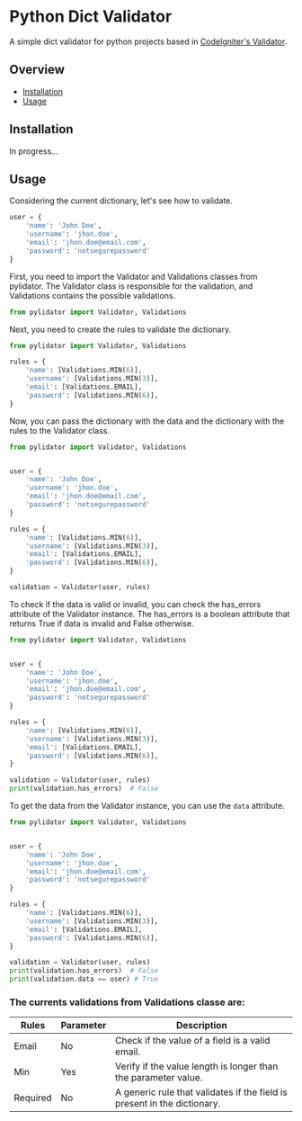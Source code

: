 # Python Dict Validator

A simple dict validator for python projects based in [CodeIgniter's Validator](https://codeigniter4.github.io/userguide/libraries/validation.html).

## Overview

- [Installation](#installation)
- [Usage](#usage)

## Installation

In progress...

## Usage

Considering the current dictionary, let's see how to validate.

```python
user = {
    'name': 'John Doe',
    'username': 'jhon.doe',
    'email': 'jhon.doe@email.com',
    'password': 'notsegurepassword'
}
```

First, you need to import the Validator and Validations classes from pylidator. The Validator class is responsible for the validation, and Validations contains the possible validations.

```python
from pylidator import Validator, Validations
```

Next, you need to create the rules to validate the dictionary.

```python
from pylidator import Validator, Validations

rules = {
    'name': [Validations.MIN(6)],
    'username': [Validations.MIN(3)],
    'email': [Validations.EMAIL],
    'password': [Validations.MIN(6)],
}
```

Now, you can pass the dictionary with the data and the dictionary with the rules to the Validator class.

```python
from pylidator import Validator, Validations


user = {
    'name': 'John Doe',
    'username': 'jhon.doe',
    'email': 'jhon.doe@email.com',
    'password': 'notsegurepassword'
}

rules = {
    'name': [Validations.MIN(6)],
    'username': [Validations.MIN(3)],
    'email': [Validations.EMAIL],
    'password': [Validations.MIN(6)],
}

validation = Validator(user, rules)
```

To check if the data is valid or invalid, you can check the has_errors attribute of the Validator instance. The has_errors is a boolean attribute that returns True if data is invalid and False otherwise.

```python
from pylidator import Validator, Validations


user = {
    'name': 'John Doe',
    'username': 'jhon.doe',
    'email': 'jhon.doe@email.com',
    'password': 'notsegurepassword'
}

rules = {
    'name': [Validations.MIN(6)],
    'username': [Validations.MIN(3)],
    'email': [Validations.EMAIL],
    'password': [Validations.MIN(6)],
}

validation = Validator(user, rules)
print(validation.has_errors)  # False
```

To get the data from the Validator instance, you can use the ```data``` attribute.

```python
from pylidator import Validator, Validations


user = {
    'name': 'John Doe',
    'username': 'jhon.doe',
    'email': 'jhon.doe@email.com',
    'password': 'notsegurepassword'
}

rules = {
    'name': [Validations.MIN(6)],
    'username': [Validations.MIN(3)],
    'email': [Validations.EMAIL],
    'password': [Validations.MIN(6)],
}

validation = Validator(user, rules)
print(validation.has_errors)  # False
print(validation.data == user) # True
```

### The currents validations from Validations classe are:

| Rules | Parameter | Description |
| --- | --- | --- |
| Email | No | Check if the value of a field is a valid email. |
| Min | Yes | Verify if the value length is longer than the parameter value. |
| Required | No | A generic rule that validates if the field is present in the dictionary. |
